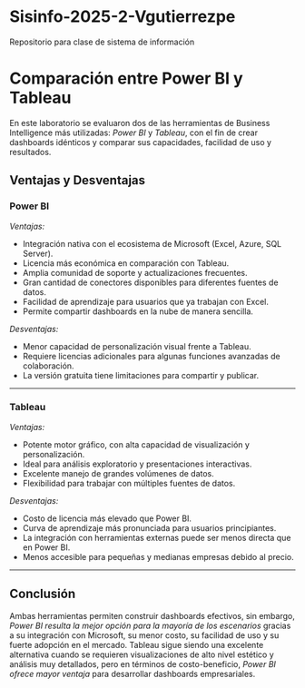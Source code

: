 # Sisinfo-2025-2-Vgutierrezpe
Repositorio para clase de sistema de información 


# Comparación entre Power BI y Tableau

En este laboratorio se evaluaron dos de las herramientas de Business Intelligence más utilizadas: *Power BI* y *Tableau*, con el fin de crear dashboards idénticos y comparar sus capacidades, facilidad de uso y resultados.

## Ventajas y Desventajas

### Power BI
*Ventajas:*
- Integración nativa con el ecosistema de Microsoft (Excel, Azure, SQL Server).
- Licencia más económica en comparación con Tableau.
- Amplia comunidad de soporte y actualizaciones frecuentes.
- Gran cantidad de conectores disponibles para diferentes fuentes de datos.
- Facilidad de aprendizaje para usuarios que ya trabajan con Excel.
- Permite compartir dashboards en la nube de manera sencilla.

*Desventajas:*
- Menor capacidad de personalización visual frente a Tableau.
- Requiere licencias adicionales para algunas funciones avanzadas de colaboración.
- La versión gratuita tiene limitaciones para compartir y publicar.

---

### Tableau
*Ventajas:*
- Potente motor gráfico, con alta capacidad de visualización y personalización.
- Ideal para análisis exploratorio y presentaciones interactivas.
- Excelente manejo de grandes volúmenes de datos.
- Flexibilidad para trabajar con múltiples fuentes de datos.

*Desventajas:*
- Costo de licencia más elevado que Power BI.
- Curva de aprendizaje más pronunciada para usuarios principiantes.
- La integración con herramientas externas puede ser menos directa que en Power BI.
- Menos accesible para pequeñas y medianas empresas debido al precio.

---

## Conclusión
Ambas herramientas permiten construir dashboards efectivos, sin embargo, *Power BI resulta la mejor opción para la mayoría de los escenarios* gracias a su integración con Microsoft, su menor costo, su facilidad de uso y su fuerte adopción en el mercado. Tableau sigue siendo una excelente alternativa cuando se requieren visualizaciones de alto nivel estético y análisis muy detallados, pero en términos de costo-beneficio, *Power BI ofrece mayor ventaja* para desarrollar dashboards empresariales.
